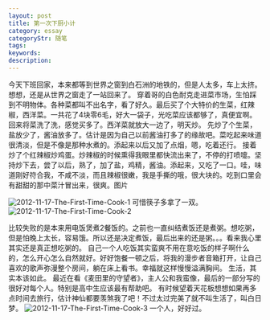 ```yaml
---
layout: post
title: 第一次下厨小计
category: essay
categoryStr: 随笔
tags:
keywords:
description:
---
```



今天下班回家，本来都等到世界之窗到白石洲的地铁的，但是人太多，车上太挤。想想，还是从世界之窗走了一站回来了。
穿着哥的白色耐克走进菜市场，生怕踩到不明物体。各种菜都叫不出名字，看了好久。最后买了个大特价的生菜，红辣椒，西洋菜。一共花了4块零6毛，好大一袋子，光吃菜应该都够了，真便宜啊。
回来将菜洗了洗，感觉买多了。西洋菜就放大一边了，明天炒。
先炒了个生菜，盐放少了，酱油放多了。估计是因为自己以前酱油打多了的缘故吧。菜吃起来味道很清淡，但是不像是那种水煮的。添起来以后又加了点烟，嗯，吃着还行。
接着炒了个红辣椒炒鸡蛋。炒辣椒的时候熏得我眼里都快流出来了，不停的打喷嚏。坚持炒下去，尝了以后，熟了，加了盐，鸡精，酱油。添起来，又吃了一口。哇，味道刚好符合我，不咸不淡，而且辣椒很嫩，我是手撕的哦，很大块的。吃到口里会有甜甜的那中菜汁冒出来，很爽。图片


![2012-11-17-The-First-Time-Cook-1](http://img.3gods.com/2012-11-17-The-First-Time-Cook-1.jpg)
可惜筷子多拿了一双。 
![2012-11-17-The-First-Time-Cook-2](http://img.3gods.com/2012-11-17-The-First-Time-Cook-2.jpg)





比较失败的是本来用电饭煲煮2餐饭的。之前也一直纠结煮饭还是煮粥。想吃粥，但是怕晚上太长，容易饿。所以还是决定煮饭，最后出来的还是粥。。。看来我心里其实还是真正想吃粥的。
自己一个人吃饭其实蛮爽不用在意吃饭的样子啊什么的，怎么开心怎么自然就好。好好饱餐一顿之后，将我的漫步者音箱打开，让自己喜欢的歌声弥漫整个房间，躺在床上看书。幸福就这样慢慢溢满胸间。
生活，其实本该如此。
最近在看《麦田里的守望者》，主人公和我蛮像，最后的一部分写的很好对每个人。特别是高中生应该最有帮助吧。
有时候望着天花板想想如果再多点时间去旅行，估计神仙都要羡煞我了吧！不过太过完美了就不叫生活了，叫白日梦。
![2012-11-17-The-First-Time-Cook-3](http://img.3gods.com/2012-11-17-The-First-Time-Cook-3.jpg)
一个人，好好过。
